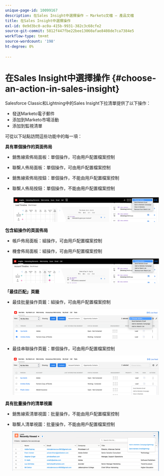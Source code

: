 ```yaml
---
unique-page-id: 10099167
description: 在Sales Insight中選擇操作 — Marketo文檔 — 產品文檔
title: 在Sales Insight中選擇操作
exl-id: 0e9d3bc0-ac0a-415b-9931-382c3c68cfe2
source-git-commit: 5812f447fbe22bee13060afae8408de7ca7384e5
workflow-type: tm+mt
source-wordcount: '198'
ht-degree: 0%

---
```


# 在Sales Insight中選擇操作 {#choose-an-action-in-sales-insight}

Salesforce Classic和Lightning中的Sales Insight下拉清單提供了以下操作：

* 發送Marketo電子郵件
* 添加到Marketo市場活動
* 添加到監視清單

可從以下站點訪問這些功能中的每一項：

**具有單個操作的頁面佈局**

* 銷售線索佈局面板：單個操作，可由用戶配置檔案控制
* 聯繫人佈局面板：單個操作，可由用戶配置檔案控制
* 銷售線索佈局按鈕：單個操作，不能由用戶配置檔案控制
* 聯繫人佈局按鈕：單個操作，不能由用戶配置檔案控制

   ![](assets/choose-an-action-in-sales-insight-1.png)

**包含組操作的頁面佈局**

* 帳戶佈局面板：組操作，可由用戶配置檔案控制
* 機會佈局面板：組操作，可由用戶配置檔案控制

   ![](assets/choose-an-action-in-sales-insight-2.png)

**「最佳匹配」頁籤**

* 最佳批量操作頁籤：組操作，可由用戶配置檔案控制

   ![](assets/choose-an-action-in-sales-insight-3.png)

* 最佳串聯操作頁籤：單個操作，可由用戶配置檔案控制

   ![](assets/choose-an-action-in-sales-insight-4.png)

**具有批量操作的清單視圖**

* 銷售線索清單視圖：批量操作，不能由用戶配置檔案控制
* 聯繫人清單視圖：批量操作，不能由用戶配置檔案控制

   ![](assets/choose-an-action-in-sales-insight-5.png)
